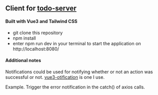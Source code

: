 ## Client for [todo-server](https://github.com/criscunas/todo-server) 

#### Built with Vue3 and Tailwind CSS

- git clone this repository 
- npm install 
- enter npm run dev in your terminal to start the application on http://localhost:8080/

#### Additional notes

Notifications could be used for notifying whether or not an action was successful or not. [vue3-otification](https://github.com/kyvg/vue3-notification) is one I use. 

Example. Trigger the error notification in the catch() of axios calls.
